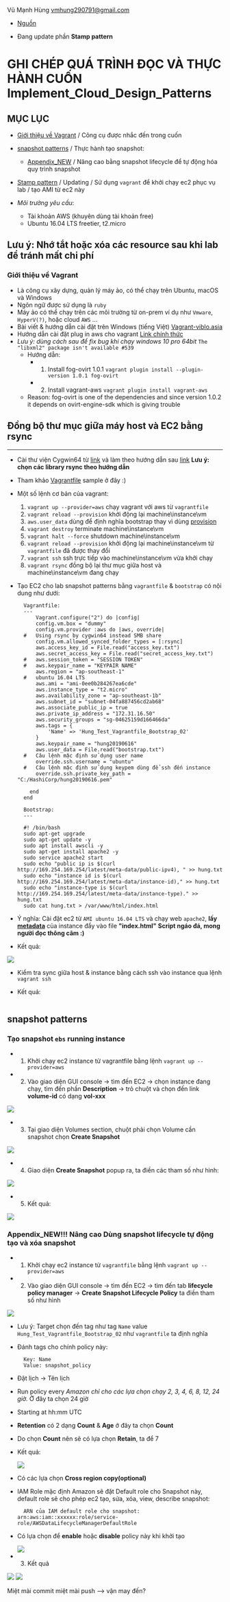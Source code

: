 Vũ Mạnh Hùng
vmhung290791@gmail.com
- [Nguồn](https://www.amazon.com/Implementing-Cloud-Design-Patterns-AWS-ebook/dp/B00WX3W43I)

- Đang update phần **Stamp pattern**

# GHI CHÉP QUÁ TRÌNH ĐỌC VÀ THỰC HÀNH CUỐN Implement_Cloud_Design_Patterns
## MỤC LỤC
- [Giới thiệu về Vagrant](https://github.com/hungran/AWS-ghichep-implementing-cloud-design-patterns#gi%E1%BB%9Bi-thi%E1%BB%87u-v%E1%BB%81-vagrant) / Công cụ được nhắc đến trong cuốn
- [snapshot patterns](https://github.com/hungran/AWS-ghichep-implementing-cloud-design-patterns#snapshot-patterns) / Thực hành tạo snapshot:
	- [Appendix_NEW](https://github.com/hungran/AWS-ghichep-implementing-cloud-design-patterns#appendix_new-n%C3%A2ng-cao-d%C3%B9ng-snapshot-lifecycle-t%E1%BB%B1-%C4%91%E1%BB%99ng-t%E1%BA%A1o-v%C3%A0-x%C3%B3a-snapshot) / Nâng cao bằng snapshot lifecycle để tự động hóa quy trình snapshot
- [Stamp pattern]() / Updating / Sử dụng `vagrant` để khởi chạy ec2 phục vụ lab / tạo AMI từ ec2 này

- *Môi trường yêu cầu*:

	- Tài khoản AWS (khuyên dùng tài khoản free)
	- Ubuntu 16.04 LTS freetier, t2.micro
## Lưu ý: Nhớ tắt hoặc xóa các resource sau khi lab để tránh mất chi phí

### Giới thiệu về Vagrant
- Là công cụ xây dựng, quản lý máy ảo, có thể chạy trên Ubuntu, macOS và Windows
- Ngôn ngữ được sử dụng là `ruby`
- Máy ảo có thể chạy trên các môi trường từ on-prem ví dụ như `Vmware`, `HyperV(?)`, hoặc cloud `AWS` ...
- Bài viết & hướng dẫn cài đặt trên Windows (tiếng Việt) [Vagrant-viblo.asia](https://viblo.asia/p/tim-hieu-vagrant-phan-1-1l0rvmDQGyqA)
- Hướng dẫn cài đặt plug in aws cho vagrant [Link chính thức](https://github.com/mitchellh/vagrant-aws)
- *Lưu ý: dùng cách sau để fix bug khi chạy windows 10 pro 64bit*
	`The "libxml2" package isn't available #539`
	- Hướng dẫn:
		- 1. Install fog-ovirt 1.0.1
			`vagrant plugin install --plugin-version 1.0.1 fog-ovirt`
		- 2. Install vagrant-aws
			`vagrant plugin install vagrant-aws`
	- Reason: fog-ovirt is one of the dependencies and since version 1.0.2 it depends on ovirt-engine-sdk which is giving trouble
## Đồng bộ thư mục giữa máy host và EC2 bằng rsync
---
- Cài thư viện Cygwin64 từ [link](https://cygwin.com/install.html) và làm theo hướng dẫn sau [link](https://site.elastichosts.com/blog/installing-cygwin-on-windows-for-linux-tools/) **Lưu ý: chọn các library rsync theo hướng dẫn**


- Tham khảo [Vagrantfile](https://github.com/hungran/AWS-ghichep-implementing-cloud-design-patterns/blob/master/Vagrantfile) sample ở đây :)

- Một số lệnh cơ bản của vagrant:
	1. `vagrant up --provider=aws` chạy vagrant với aws từ `vagrantfile`
	2. `vagrant reload --provision` khởi động lại machine\instance\vm
	3. `aws.user_data` dùng để định nghĩa bootstrap thay vì dùng [provision](https://www.vagrantup.com/intro/getting-started/provisioning.html)
	4. `vagrant destroy` terminate machine\instance\vm
	5. `vagrant halt --force` shutdown machine\instance\vm
	6. `vagrant reload --provision` khởi động lại machine\instance\vm từ `vagrantfile` đã được thay đổi
	7. `vagrant ssh` ssh trực tiếp vào machine\instance\vm vừa khởi chạy
	8. `vagrant rsync` đồng bộ lại thư mục giữa host và machine\instance\vm đang chạy
	
- Tạo EC2 cho lab snapshot patterns bằng `vagrantfile` & `bootstrap` có nội dung như dưới:
		
		Vagrantfile:
		---
			Vagrant.configure("2") do |config|
			config.vm.box = "dummy"
			config.vm.provider :aws do |aws, override|
		# 	Using rsync by cygwin64 instead SMB share
			config.vm.allowed_synced_folder_types = [:rsync]	
			aws.access_key_id = File.read("access_key.txt")
			aws.secret_access_key = File.read("secret_access_key.txt")
		#	aws.session_token = "SESSION TOKEN"
		#	aws.keypair_name = "KEYPAIR NAME"
			aws.region = "ap-southeast-1"
		#	ubuntu 16.04 LTS
			aws.ami = "ami-0ee0b284267ea6cde"
			aws.instance_type = "t2.micro"
			aws.availability_zone = "ap-southeast-1b"
			aws.subnet_id = "subnet-04fa887456cd2ab68"
			aws.associate_public_ip = true
			aws.private_ip_address = "172.31.16.50"
			aws.security_groups = "sg-04625159d166466da"
			aws.tags = {
				'Name' => 'Hung_Test_Vagrantfile_Bootstrap_02'
			}
			aws.keypair_name = "hung20190616"
			aws.user_data = File.read("bootstrap.txt")
		#	Câu lệnh mặc định sử dụng user name
			override.ssh.username = "ubuntu"
		#	Câu lệnh mặc định sử dụng keypem dùng để ssh đến instance	
			override.ssh.private_key_path = "C:/HashiCorp/hung20190616.pem"
			
		  end
		end
		
		Bootstrap: 
		---
		
		#! /bin/bash
		sudo apt-get upgrade
		sudo apt-get update -y
		sudo apt install awscli -y
		sudo apt-get install apache2 -y
		sudo service apache2 start
		sudo echo "public ip is $(curl http://169.254.169.254/latest/meta-data/public-ipv4), " >> hung.txt	
		sudo echo "instance id is $(curl  http://169.254.169.254/latest/meta-data/instance-id)," >> hung.txt
		sudo echo "instance-type is $(curl  http://169.254.169.254/latest/meta-data/instance-type)." >> hung.txt
		sudo cat hung.txt > /var/www/html/index.html
		
- Ý nghĩa: Cài đặt ec2 từ `AMI ubuntu 16.04 LTS` và chạy web `apache2`, **lấy [metadata](https://docs.aws.amazon.com/AWSEC2/latest/UserGuide/instancedata-data-retrieval.html)** của instance đẩy vào file **"index.html"** **Script ngáo đá, mong người đọc thông cãm :)**

- Kết quả:

<img src ="https://imgur.com/Gm0ZqDO.jpg">

- Kiểm tra sync giữa host & instance bằng cách ssh vào instance qua lệnh `vagrant ssh`

- Kết quả:

<img src =" ">

## snapshot patterns
### Tạo snapshot `ebs` running instance
- 1. Khởi chạy ec2 instance từ vagrantfile bằng lệnh `vagrant up --provider=aws`
- 2. Vào giao diện GUI console -> tìm đến EC2 -> chọn instance đang chạy, tìm đến phần **Description** -> trỏ chuột và chọn đến link **volume-id** có dạng **vol-xxx**
	
<img src ="https://imgur.com/dPORWBp.jpg">
	
- 3. Tại giao diện Volumes section, chuột phải chọn Volume cần snapshot chọn **Create Snapshot**
		
<img src ="https://imgur.com/iLGIEo3.jpg">
	
- 4. Giao diện **Create Snapshot** popup ra, ta điền các tham số như hình:	
		
<img src ="https://imgur.com/M2yB2C4.jpg">
	
- 5. Kết quả:
	
<img src ="https://imgur.com/HJ6cCnW.jpg">

### Appendix_NEW!!! Nâng cao Dùng snapshot lifecycle tự động tạo và xóa snapshot
- 1. Khởi chạy ec2 instance từ `vagrantfile` bằng lệnh `vagrant up --provider=aws`
- 2. Vào giao diện GUI console -> tìm đến EC2 -> tìm đến tab **lifecycle policy manager** -> **Create Snapshot Lifecycle Policy** ta điền tham số như hình

<img src ="https://imgur.com/62c4ksN.jpg">

- Lưu ý: Target chọn đến tag như tag `Name` value `Hung_Test_Vagrantfile_Bootstrap_02` như `vagrantfile` ta định nghĩa
- Đánh tags cho chính policy này:
		
		Key: Name
		Value: snapshot_policy
	
- Đặt lịch -> Tên lịch
- Run policy every *Amazon chỉ cho các lựa chọn chạy 2, 3, 4, 6, 8, 12, 24 giờ.* Ở đây ta chọn 24 giờ
- Starting at hh:mm UTC
- **Retention** có 2 dạng **Count** & **Age** ở đây ta chọn **Count**
- Do chọn **Count** nên sẽ có lựa chọn **Retain**, ta để 7 
- Kết quả:
		
	<img src ="https://imgur.com/wCdTGkO.jpg">
	
- Có các lựa chọn **Cross region copy(optional)**
- IAM Role mặc định Amazon sẽ đặt Default role cho Snapshot này, default role sẽ cho phép ec2 tạo, sửa, xóa, view, describe snapshot:
		
		ARN của IAM default role cho snapshot: arn:aws:iam::xxxxxx:role/service-role/AWSDataLifecycleManagerDefaultRole
		
- Có lựa chọn để **enable** hoặc **disable** policy này khi khởi tạo
		
	<img src ="https://imgur.com/RrhXmyC.jpg">
		
- 3. Kết quả

<img src="https://imgur.com/qt7RXkb.jpg">

<img src="https://imgur.com/l2vbbCS.jpg">
		
Miệt mài commit miệt mài push --> vận may đến?
